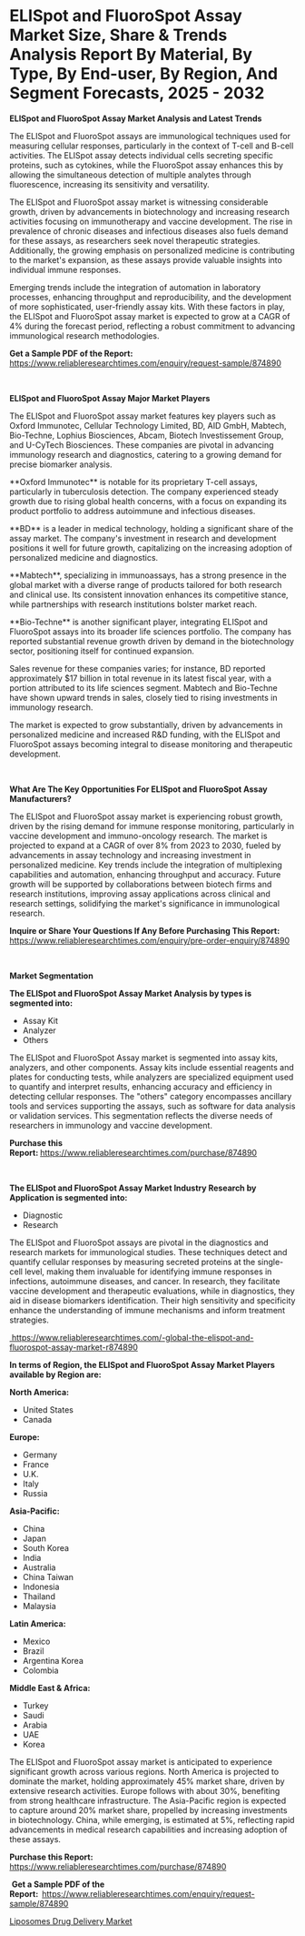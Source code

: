 <p><h1>ELISpot and FluoroSpot Assay Market Size, Share & Trends Analysis Report By Material, By Type, By End-user, By Region, And Segment Forecasts, 2025 - 2032</h1></p><p><strong>ELISpot and FluoroSpot Assay Market Analysis and Latest Trends</strong></p>
<p><p>The ELISpot and FluoroSpot assays are immunological techniques used for measuring cellular responses, particularly in the context of T-cell and B-cell activities. The ELISpot assay detects individual cells secreting specific proteins, such as cytokines, while the FluoroSpot assay enhances this by allowing the simultaneous detection of multiple analytes through fluorescence, increasing its sensitivity and versatility.</p><p>The ELISpot and FluoroSpot assay market is witnessing considerable growth, driven by advancements in biotechnology and increasing research activities focusing on immunotherapy and vaccine development. The rise in prevalence of chronic diseases and infectious diseases also fuels demand for these assays, as researchers seek novel therapeutic strategies. Additionally, the growing emphasis on personalized medicine is contributing to the market's expansion, as these assays provide valuable insights into individual immune responses.</p><p>Emerging trends include the integration of automation in laboratory processes, enhancing throughput and reproducibility, and the development of more sophisticated, user-friendly assay kits. With these factors in play, the ELISpot and FluoroSpot assay market is expected to grow at a CAGR of 4% during the forecast period, reflecting a robust commitment to advancing immunological research methodologies.</p></p>
<p><strong>Get a Sample PDF of the Report:&nbsp;</strong> <a href="https://www.reliableresearchtimes.com/enquiry/request-sample/874890?utm_campaign=2220&utm_medium=2&utm_source=Github&utm_content=ia&utm_term=08032025&utm_id=elispot-and-fluorospot-assay">https://www.reliableresearchtimes.com/enquiry/request-sample/874890</a></p>
<p>&nbsp;</p>
<p><strong>ELISpot and FluoroSpot Assay Major Market Players</strong></p>
<p><p>The ELISpot and FluoroSpot assay market features key players such as Oxford Immunotec, Cellular Technology Limited, BD, AID GmbH, Mabtech, Bio-Techne, Lophius Biosciences, Abcam, Biotech Investissement Group, and U-CyTech Biosciences. These companies are pivotal in advancing immunology research and diagnostics, catering to a growing demand for precise biomarker analysis.</p><p>**Oxford Immunotec** is notable for its proprietary T-cell assays, particularly in tuberculosis detection. The company experienced steady growth due to rising global health concerns, with a focus on expanding its product portfolio to address autoimmune and infectious diseases.</p><p>**BD** is a leader in medical technology, holding a significant share of the assay market. The company's investment in research and development positions it well for future growth, capitalizing on the increasing adoption of personalized medicine and diagnostics.</p><p>**Mabtech**, specializing in immunoassays, has a strong presence in the global market with a diverse range of products tailored for both research and clinical use. Its consistent innovation enhances its competitive stance, while partnerships with research institutions bolster market reach.</p><p>**Bio-Techne** is another significant player, integrating ELISpot and FluoroSpot assays into its broader life sciences portfolio. The company has reported substantial revenue growth driven by demand in the biotechnology sector, positioning itself for continued expansion.</p><p>Sales revenue for these companies varies; for instance, BD reported approximately $17 billion in total revenue in its latest fiscal year, with a portion attributed to its life sciences segment. Mabtech and Bio-Techne have shown upward trends in sales, closely tied to rising investments in immunology research.</p><p>The market is expected to grow substantially, driven by advancements in personalized medicine and increased R&D funding, with the ELISpot and FluoroSpot assays becoming integral to disease monitoring and therapeutic development.</p></p>
<p>&nbsp;</p>
<p><strong>What Are The Key Opportunities For ELISpot and FluoroSpot Assay Manufacturers?</strong></p>
<p><p>The ELISpot and FluoroSpot assay market is experiencing robust growth, driven by the rising demand for immune response monitoring, particularly in vaccine development and immuno-oncology research. The market is projected to expand at a CAGR of over 8% from 2023 to 2030, fueled by advancements in assay technology and increasing investment in personalized medicine. Key trends include the integration of multiplexing capabilities and automation, enhancing throughput and accuracy. Future growth will be supported by collaborations between biotech firms and research institutions, improving assay applications across clinical and research settings, solidifying the market's significance in immunological research.</p></p>
<p><strong>Inquire or Share Your Questions If Any Before Purchasing This Report:</strong> <a href="https://www.reliableresearchtimes.com/enquiry/pre-order-enquiry/874890?utm_campaign=2220&utm_medium=2&utm_source=Github&utm_content=ia&utm_term=08032025&utm_id=elispot-and-fluorospot-assay">https://www.reliableresearchtimes.com/enquiry/pre-order-enquiry/874890</a></p>
<p>&nbsp;</p>
<p><strong>Market Segmentation</strong></p>
<p><strong>The ELISpot and FluoroSpot Assay Market Analysis by types is segmented into:</strong></p>
<p><ul><li>Assay Kit</li><li>Analyzer</li><li>Others</li></ul></p>
<p><p>The ELISpot and FluoroSpot Assay market is segmented into assay kits, analyzers, and other components. Assay kits include essential reagents and plates for conducting tests, while analyzers are specialized equipment used to quantify and interpret results, enhancing accuracy and efficiency in detecting cellular responses. The "others" category encompasses ancillary tools and services supporting the assays, such as software for data analysis or validation services. This segmentation reflects the diverse needs of researchers in immunology and vaccine development.</p></p>
<p><strong>Purchase this Report:&nbsp;</strong><a href="https://www.reliableresearchtimes.com/purchase/874890?utm_campaign=2220&utm_medium=2&utm_source=Github&utm_content=ia&utm_term=08032025&utm_id=elispot-and-fluorospot-assay">https://www.reliableresearchtimes.com/purchase/874890</a></p>
<p>&nbsp;</p>
<p><strong>The ELISpot and FluoroSpot Assay Market Industry Research by Application is segmented into:</strong></p>
<p><ul><li>Diagnostic</li><li>Research</li></ul></p>
<p><p>The ELISpot and FluoroSpot assays are pivotal in the diagnostics and research markets for immunological studies. These techniques detect and quantify cellular responses by measuring secreted proteins at the single-cell level, making them invaluable for identifying immune responses in infections, autoimmune diseases, and cancer. In research, they facilitate vaccine development and therapeutic evaluations, while in diagnostics, they aid in disease biomarkers identification. Their high sensitivity and specificity enhance the understanding of immune mechanisms and inform treatment strategies.</p></p>
<p><a href="https://www.reliableresearchtimes.com/-global-the-elispot-and-fluorospot-assay-market-r874890?utm_campaign=2220&utm_medium=2&utm_source=Github&utm_content=ia&utm_term=08032025&utm_id=elispot-and-fluorospot-assay">&nbsp;https://www.reliableresearchtimes.com/-global-the-elispot-and-fluorospot-assay-market-r874890</a></p>
<p><strong>In terms of Region, the ELISpot and FluoroSpot Assay Market Players available by Region are:</strong></p>
<p>
    <p> <strong> North America: </strong>
        <ul>
            <li>United States</li>
            <li>Canada</li>
        </ul>
        </p> 
    <p> <strong> Europe: </strong>
        <ul>
            <li>Germany</li>
            <li>France</li>
            <li>U.K.</li>
            <li>Italy</li>
            <li>Russia</li>
        </ul>
        </p> 
    <p> <strong> Asia-Pacific: </strong>
        <ul>
            <li>China</li>
            <li>Japan</li>
            <li>South Korea</li>
            <li>India</li>
            <li>Australia</li>
            <li>China Taiwan</li>
            <li>Indonesia</li>
            <li>Thailand</li>
            <li>Malaysia</li>
        </ul>
        </p> 
    <p> <strong> Latin America: </strong>
        <ul>
            <li>Mexico</li>
            <li>Brazil</li>
            <li>Argentina Korea</li>
            <li>Colombia</li>
        </ul>
        </p> 
    <p> <strong> Middle East & Africa: </strong>
        <ul>
            <li>Turkey</li>
            <li>Saudi</li>
            <li>Arabia</li>
            <li>UAE</li>
            <li>Korea</li>
        </ul>
    </p>
    </p>
<p><p>The ELISpot and FluoroSpot assay market is anticipated to experience significant growth across various regions. North America is projected to dominate the market, holding approximately 45% market share, driven by extensive research activities. Europe follows with about 30%, benefiting from strong healthcare infrastructure. The Asia-Pacific region is expected to capture around 20% market share, propelled by increasing investments in biotechnology. China, while emerging, is estimated at 5%, reflecting rapid advancements in medical research capabilities and increasing adoption of these assays.</p></p>
<p><strong>Purchase this Report: </strong><a href="https://www.reliableresearchtimes.com/purchase/874890?utm_campaign=2220&utm_medium=2&utm_source=Github&utm_content=ia&utm_term=08032025&utm_id=elispot-and-fluorospot-assay">https://www.reliableresearchtimes.com/purchase/874890</a></p>
<p>&nbsp;<strong>Get a Sample PDF of the Report:&nbsp;&nbsp;</strong><a href="https://www.reliableresearchtimes.com/enquiry/request-sample/874890?utm_campaign=2220&utm_medium=2&utm_source=Github&utm_content=ia&utm_term=08032025&utm_id=elispot-and-fluorospot-assay">https://www.reliableresearchtimes.com/enquiry/request-sample/874890</a></p>
<p><strong></strong></p>
<p><p><a href="https://github.com/jerhoskinson197676/Market-Research-Report-List-1/blob/main/liposomes-drug-delivery-market.md?utm_campaign=2220&utm_medium=2&utm_source=Github&utm_content=ia&utm_term=08032025&utm_id=elispot-and-fluorospot-assay">Liposomes Drug Delivery Market</a></p></p>